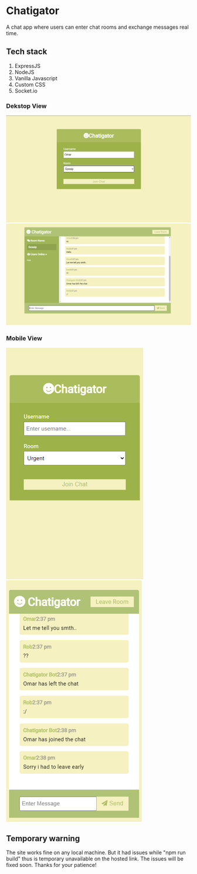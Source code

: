 # Chatigator
A chat app where users can enter chat rooms and exchange messages real time. 

## Tech stack
  1. ExpressJS
  2. NodeJS
  3. Vanilla Javascript
  4. Custom CSS
  5. Socket.io

### Dekstop View 
![chatigator-login](login.PNG)
![chatigator-chat](chatm.PNG)

### Mobile View
![chatigator-mlogin](mobilehome.PNG)
![chatigator-mchat](mobileview.PNG)

## Temporary warning
 
 The site works fine on any local machine. But it had issues while "npm run build" thus is temporary unavailable on the hosted link. The issues will be fixed soon. Thanks for your patience!
